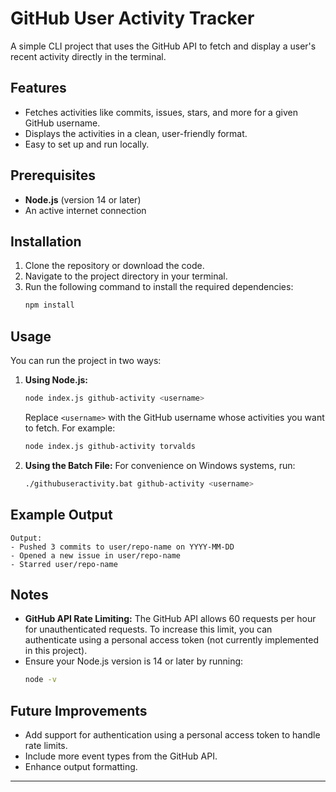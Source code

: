# GitHub User Activity Tracker

A simple CLI project that uses the GitHub API to fetch and display a user's recent activity directly in the terminal.

## Features

- Fetches activities like commits, issues, stars, and more for a given GitHub username.
- Displays the activities in a clean, user-friendly format.
- Easy to set up and run locally.

## Prerequisites

- **Node.js** (version 14 or later)
- An active internet connection

## Installation

1. Clone the repository or download the code.  
2. Navigate to the project directory in your terminal.  
3. Run the following command to install the required dependencies:
   ```bash
   npm install
   ```

## Usage

You can run the project in two ways:

1. **Using Node.js:**
   ```bash
   node index.js github-activity <username>
   ```
   Replace `<username>` with the GitHub username whose activities you want to fetch. For example:
   ```bash
   node index.js github-activity torvalds
   ```

2. **Using the Batch File:**
   For convenience on Windows systems, run:
   ```bash
   ./githubuseractivity.bat github-activity <username>
   ```

## Example Output

```
Output:
- Pushed 3 commits to user/repo-name on YYYY-MM-DD
- Opened a new issue in user/repo-name
- Starred user/repo-name
```

## Notes

- **GitHub API Rate Limiting:** The GitHub API allows 60 requests per hour for unauthenticated requests. To increase this limit, you can authenticate using a personal access token (not currently implemented in this project).  
- Ensure your Node.js version is 14 or later by running:
  ```bash
  node -v
  ```

## Future Improvements

- Add support for authentication using a personal access token to handle rate limits.
- Include more event types from the GitHub API.
- Enhance output formatting.

---
